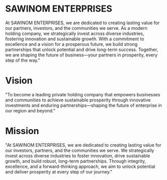 # SAWINOM ENTERPRISES

At SAWINOM ENTERPRISES, we are dedicated to creating lasting value for our partners, investors, and the communities we serve. As a modern holding company, we strategically invest across diverse industries, fostering innovation and sustainable growth. With a commitment to excellence and a vision for a prosperous future, we build strong partnerships that unlock potential and drive long-term success. Together, we are shaping the future of business—your partners in prosperity, every step of the way."

# Vision
"To become a leading private holding company that empowers businesses and communities to achieve sustainable prosperity through innovative investments and enduring partnerships—shaping the future of enterprise in our region and beyond."

# Mission
"At SAWINOM ENTERPRISES, we are dedicated to creating lasting value for our investors, partners, and the communities we serve. We strategically invest across diverse industries to foster innovation, drive sustainable growth, and build robust, long-term partnerships. Through integrity, excellence, and a forward-thinking approach, we aim to unlock potential and deliver prosperity at every step of our journey."